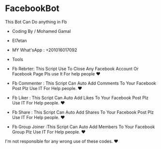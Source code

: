 # FacebookBot
This Bot Can Do anything in Fb 
- Coding By / Mohamed Gamal
- El7etan
- MY What'sApp : +201016017092
- Tools
- Fb Rebrter:
    This Script Use To Close Any Facebook Account Or Facebook Page Pls use It For help people ♥ 
 
- Fb Commenter  : This Script Can Auto  Add Comments To Your Facebook Post Plz Use IT For Help people. ♥
- Fb Liker : This Script Can Auto  Add Likes To Your Facebook Post Plz Use IT For Help people. ♥
- Fb Share : This Script Can Auto  Add Shares To Your Facebook Post Plz Use IT For Help people. ♥
-  Fb Group Joiner :This Script Can  Auto Add Members To Your Facebook Group Plz Use IT For Help people. ♥

I'm not responsible for any wrong use of these codes.  ♥

